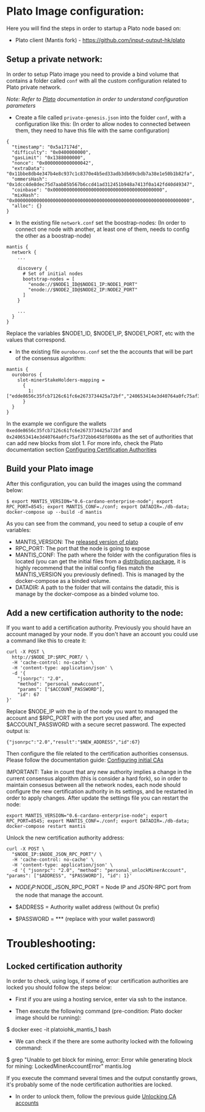 # Plato Image configuration:

Here you will find the steps in order to startup a Plato node based on:
- Plato client (Mantis fork) - https://github.com/input-output-hk/plato

## Setup a private network:

In order to setup Plato image you need to provide a bind volume that contains a folder called `conf` with all the custom configuration related to Plato private network.

_Note: Refer to [Plato](https://github.com/input-output-hk/plato/wiki) documentation in order to understand configuration parameters_

- Create a file called `private-genesis.json` into the folder `conf`, with a configuration like this: (In order to allow nodes
to connected between them, they need to have this file with the same configuration)
```
{
  "timestamp": "0x5a17174d",
  "difficulty": "0x0400000000",
  "gasLimit": "0x1388000000",
  "nonce": "0x0000000000000042",
  "extraData": "0x11bbe8db4e347b4e8c937c1c8370e4b5ed33adb3db69cbdb7a38e1e50b1b82fa",
  "ommersHash": "0x1dcc4de8dec75d7aab85b567b6ccd41ad312451b948a7413f0a142fd40d49347",
  "coinbase": "0x0000000000000000000000000000000000000000",
  "mixHash": "0x0000000000000000000000000000000000000000000000000000000000000000",
  "alloc": {}
}
```

- In the existing file `network.conf` set the boostrap-nodes: (In order to connect one node
with another, at least one of them, needs to config the other as a boostrap-node)
```
mantis {
  network {
    ...

    discovery {
      # Set of initial nodes
      bootstrap-nodes = [
        "enode://$NODE1_ID@$NODE1_IP:NODE1_PORT"
        "enode://$NODE2_ID@$NODE2_IP:NODE2_PORT"
      ]
    }

    ...
  }
}
```
Replace the variables $NODE1_ID, $NODE1_IP, $NODE1_PORT, etc with the values that correspond.
 
- In the existing file `ouroboros.conf` set the the accounts that will be part of the consensus algorithm:
```
mantis {
  ouroboros {
    slot-minerStakeHolders-mapping =
      {
        1:  ["edde8656c35fcb7126c61fc6e2673734425a72bf","240653414e3d40764a0fc75af372bb6458f8600a"]
      }
  }
}
```
In the example we configure the wallets `0xedde8656c35fcb7126c61fc6e2673734425a72bf` and `0x240653414e3d40764a0fc75af372bb6458f8600a` as the set of authorities that can add new blocks from slot 1. For more info, check the Plato documentation section [Configuring Certification Authorities](https://github.com/input-output-hk/plato/wiki/Configuring-Certification-Authorities-(CAs))

## Build your Plato image

After this configuration, you can build the images using the command below:
``` 
$ export MANTIS_VERSION="0.6-cardano-enterprise-node"; export RPC_PORT=8545; export MANTIS_CONF=./conf; export DATADIR=./db-data; docker-compose up --build -d mantis

```
As you can see from the command, you need to setup a couple of env variables:
- MANTIS_VERSION: The [released version of plato](https://github.com/input-output-hk/plato/releases/tag/v0.6-cardano-enterprise-node)
- RPC_PORT: The port that the node is going to expose
- MANTIS_CONF: The path where the folder with the configuration files is located (you can get the initial files from a [distribution package](https://github.com/input-output-hk/plato/archive/v0.6-cardano-enterprise-node.zip), it is highly recommend that
the initial config files match the MANTIS_VERSION you previously defined). This is managed by the docker-compose as a binded volume.
- DATADIR: A path to the folder that will contains the datadir, this is manage by the docker-compose as a binded volume too.

## Add a new certification authority to the node:

If you want to add a certification authority. Previously you should have an account managed by your node. If you don't have an account you could use a command like this to create it: 
```
curl -X POST \
  http://$NODE_IP:$RPC_PORT/ \
  -H 'cache-control: no-cache' \
  -H 'content-type: application/json' \
  -d '{
    "jsonrpc": "2.0",
    "method": "personal_newAccount", 
    "params": ["$ACCOUNT_PASSWORD"],
    "id": 67
}'
```
Replace $NODE_IP with the ip of the node you want to managed the account and $RPC_PORT with the port you used after, and $ACCOUNT_PASSWORD with a secure secret password.
The expected output is:
```
{"jsonrpc":"2.0","result":"$NEW_ADDRESS","id":67}
```

Then configure the file related to the certification authorities consensus. Please follow the documentation guide:
[Configuring initial CAs](https://github.com/input-output-hk/plato/wiki/Configuring-Certification-Authorities-(CAs)#configuring-initial-cas)

IMPORTANT: Take in count that any new authority implies a change in the current consensus algorithm (this is consider a hard fork), so in order to maintain consesus between all the network nodes, each node should configure the new certification authority in its settings, and be restarted in order to apply changes.
After update the settings file you can restart the node:
```
export MANTIS_VERSION="0.6-cardano-enterprise-node"; export RPC_PORT=8545; export MANTIS_CONF=./conf; export DATADIR=./db-data; docker-compose restart mantis
```
Unlock the new certification authority address:
```
curl -X POST \
  "$NODE_IP:$NODE_JSON_RPC_PORT"/ \
  -H 'cache-control: no-cache' \
  -H 'content-type: application/json' \
  -d '{ "jsonrpc": "2.0", "method": "personal_unlockMinerAccount", "params": ["$ADDRESS", "$PASSWORD"], "id": 1}'
```

- $NODE_IP:$NODE_JSON_RPC_PORT = Node IP and JSON-RPC port from the node that manage the account.

- $ADDRESS = Authority wallet address (without 0x prefix)

- $PASSWORD = *** (replace with your wallet password)

# Troubleshooting:

## Locked certification authority

In order to check, using logs, if some of your certification authorities are locked you should follow the steps below:

- First if you are using a hosting service, enter via ssh to the instance.

- Then execute the following command (pre-condition: Plato docker image should be running):

$ docker exec -it platoiohk_mantis_1 bash

- We can check if the there are some authority locked with the following command:

$ grep "Unable to get block for mining, error: Error while generating block for mining: LockedMinerAccountError" mantis.log

If you execute the command several times and the output constantly grows, it's probably some of the node certification authorities are locked.

- In order to unlock them, follow the previous guide [Unlocking CA accounts](https://github.com/input-output-hk/plato/wiki/Configuring-Certification-Authorities-(CAs)#unlocking-ca-accounts)


